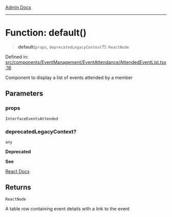 [Admin Docs](/)

***

# Function: default()

> **default**(`props`, `deprecatedLegacyContext`?): `ReactNode`

Defined in: [src/components/EventManagement/EventAttendance/AttendedEventList.tsx:16](https://github.com/PalisadoesFoundation/talawa-admin/blob/main/src/components/EventManagement/EventAttendance/AttendedEventList.tsx#L16)

Component to display a list of events attended by a member

## Parameters

### props

`InterfaceEventsAttended`

### deprecatedLegacyContext?

`any`

**Deprecated**

**See**

[React Docs](https://legacy.reactjs.org/docs/legacy-context.html#referencing-context-in-lifecycle-methods)

## Returns

`ReactNode`

A table row containing event details with a link to the event
